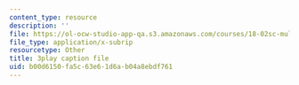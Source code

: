 ```yaml
---
content_type: resource
description: ''
file: https://ol-ocw-studio-app-qa.s3.amazonaws.com/courses/18-02sc-multivariable-calculus-fall-2010/b00d6150fa5c63e61d6ab04a8ebdf761_BbNMKMicWy8.srt
file_type: application/x-subrip
resourcetype: Other
title: 3play caption file
uid: b00d6150-fa5c-63e6-1d6a-b04a8ebdf761
---
```


